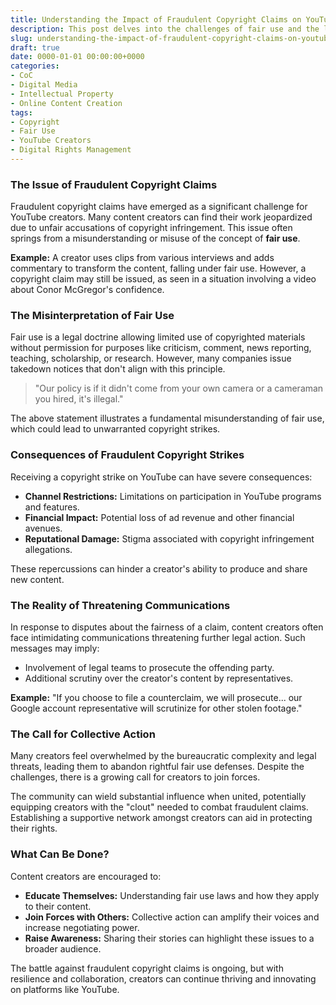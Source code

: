 ```yaml
---
title: Understanding the Impact of Fraudulent Copyright Claims on YouTube Creators
description: This post delves into the challenges of fair use and the legal ramifications for content creators on platforms like YouTube, focusing on the prevalence of fraudulent copyright claims.
slug: understanding-the-impact-of-fraudulent-copyright-claims-on-youtube-creators
draft: true
date: 0000-01-01 00:00:00+0000
categories:
- CoC
- Digital Media
- Intellectual Property
- Online Content Creation
tags:
- Copyright
- Fair Use
- YouTube Creators
- Digital Rights Management
---
```


### The Issue of Fraudulent Copyright Claims

Fraudulent copyright claims have emerged as a significant challenge for YouTube creators. Many content creators can find their work jeopardized due to unfair accusations of copyright infringement. This issue often springs from a misunderstanding or misuse of the concept of **fair use**.

**Example:** A creator uses clips from various interviews and adds commentary to transform the content, falling under fair use. However, a copyright claim may still be issued, as seen in a situation involving a video about Conor McGregor's confidence.

### The Misinterpretation of Fair Use

Fair use is a legal doctrine allowing limited use of copyrighted materials without permission for purposes like criticism, comment, news reporting, teaching, scholarship, or research. However, many companies issue takedown notices that don't align with this principle.

> "Our policy is if it didn't come from your own camera or a cameraman you hired, it's illegal."

The above statement illustrates a fundamental misunderstanding of fair use, which could lead to unwarranted copyright strikes.

### Consequences of Fraudulent Copyright Strikes

Receiving a copyright strike on YouTube can have severe consequences:

- **Channel Restrictions:** Limitations on participation in YouTube programs and features.
- **Financial Impact:** Potential loss of ad revenue and other financial avenues.
- **Reputational Damage:** Stigma associated with copyright infringement allegations.

These repercussions can hinder a creator's ability to produce and share new content.

### The Reality of Threatening Communications

In response to disputes about the fairness of a claim, content creators often face intimidating communications threatening further legal action. Such messages may imply:

- Involvement of legal teams to prosecute the offending party.
- Additional scrutiny over the creator's content by representatives.

**Example:** "If you choose to file a counterclaim, we will prosecute... our Google account representative will scrutinize for other stolen footage."

### The Call for Collective Action

Many creators feel overwhelmed by the bureaucratic complexity and legal threats, leading them to abandon rightful fair use defenses. Despite the challenges, there is a growing call for creators to join forces.

The community can wield substantial influence when united, potentially equipping creators with the "clout" needed to combat fraudulent claims. Establishing a supportive network amongst creators can aid in protecting their rights.

### What Can Be Done?

Content creators are encouraged to:

- **Educate Themselves:** Understanding fair use laws and how they apply to their content.
- **Join Forces with Others:** Collective action can amplify their voices and increase negotiating power.
- **Raise Awareness:** Sharing their stories can highlight these issues to a broader audience.

The battle against fraudulent copyright claims is ongoing, but with resilience and collaboration, creators can continue thriving and innovating on platforms like YouTube.
